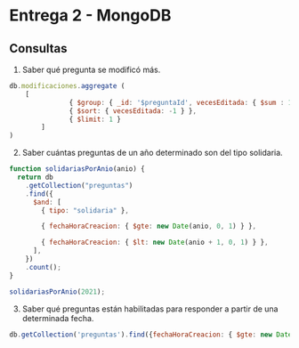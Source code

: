 # Entrega 2 - MongoDB
## Consultas
1. Saber qué pregunta se modificó más.
```js
db.modificaciones.aggregate (
	[
               { $group: { _id: '$preguntaId', vecesEditada: { $sum : 1 } } },
               { $sort: { vecesEditada: -1 } },
               { $limit: 1 }                 
        ]
)
```
2. Saber cuántas preguntas de un año determinado son del tipo solidaria. 
```js
function solidariasPorAnio(anio) {
  return db
    .getCollection("preguntas")
    .find({
      $and: [
        { tipo: "solidaria" },

        { fechaHoraCreacion: { $gte: new Date(anio, 0, 1) } },

        { fechaHoraCreacion: { $lt: new Date(anio + 1, 0, 1) } },
      ],
    })
    .count();
}

solidariasPorAnio(2021);
```
3. Saber qué preguntas están habilitadas para responder a partir de una determinada fecha.
```js
db.getCollection('preguntas').find({fechaHoraCreacion: { $gte: new Date((new Date().getTime()-(300000))), $lte: new Date()}})
```
